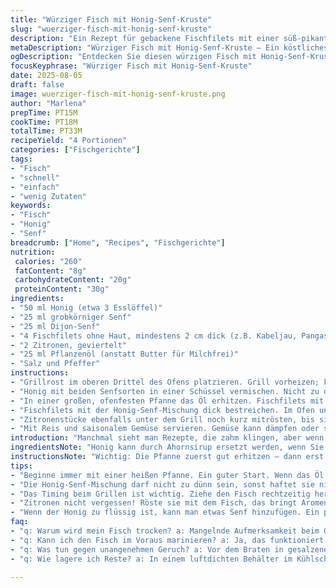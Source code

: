```yaml
---
title: "Würziger Fisch mit Honig-Senf-Kruste"
slug: "wuerziger-fisch-mit-honig-senf-kruste"
description: "Ein Rezept für gebackene Fischfilets mit einer süß-pikanten Honig-Senf-Kruste. Weißfischfilets werden in Butter angebraten, mit einer Mischung aus Honig und zwei Senfsorten bestrichen und im Grill fertig gegart. Zitronenhälften werden mitgegrillt, um Aroma und Säure zu liefern. Serviert mit Reis und Gemüse. Anpassbar für Laktose- und Glutenintoleranzen; geeignet für mehrere Fischsorten."
metaDescription: "Würziger Fisch mit Honig-Senf-Kruste – Ein köstliches Rezept für saftige Fischfilets im Ofen, perfekt für jeden Anlass."
ogDescription: "Entdecken Sie diesen würzigen Fisch mit Honig-Senf-Kruste. Ein einfaches, aber raffiniertes Rezept für Fischliebhaber."
focusKeyphrase: "Würziger Fisch mit Honig-Senf-Kruste"
date: 2025-08-05
draft: false
image: wuerziger-fisch-mit-honig-senf-kruste.png
author: "Marlena"
prepTime: PT15M
cookTime: PT18M
totalTime: PT33M
recipeYield: "4 Portionen"
categories: ["Fischgerichte"]
tags:
- "Fisch"
- "schnell"
- "einfach"
- "wenig Zutaten"
keywords:
- "Fisch"
- "Honig"
- "Senf"
breadcrumb: ["Home", "Recipes", "Fischgerichte"]
nutrition: 
 calories: "260"
 fatContent: "8g"
 carbohydrateContent: "20g"
 proteinContent: "30g"
ingredients:
- "50 ml Honig (etwa 3 Esslöffel)"
- "25 ml grobkörniger Senf"
- "25 ml Dijon-Senf"
- "4 Fischfilets ohne Haut, mindestens 2 cm dick (z.B. Kabeljau, Pangasius, Seelachs)"
- "2 Zitronen, geviertelt"
- "25 ml Pflanzenöl (anstatt Butter für Milchfrei)"
- "Salz und Pfeffer"
instructions:
- "Grillrost im oberen Drittel des Ofens platzieren. Grill vorheizen; kein Umluft, volle Hitze."
- "Honig mit beiden Senfsorten in einer Schüssel vermischen. Nicht zu dünn, sollte schön dickflüssig sein."
- "In einer großen, ofenfesten Pfanne das Öl erhitzen. Fischfilets mit Salz und Pfeffer würzen. Filets und Zitronenviertel anbraten, bis die Hautseite goldbraun wird und die Zitrusstücke Farbe bekommen – circa 3 Minuten. Der Grund: scharfes Anbraten schafft Textur und Geschmack. Pfanne vom Herd nehmen."
- "Fischfilets mit der Honig-Senf-Mischung dick bestreichen. Im Ofen unter dem Grill in 4-7 Minuten fertig garen. Der Fisch sollte innen matt und leicht glasig sein; nicht trocken. Die Kruste karamellisiert und zischt leise – klares Signal."
- "Zitronenstücke ebenfalls unter dem Grill noch kurz mitrösten, bis sie leicht verbrennen und Saft abgeben."
- "Mit Reis und saisonalem Gemüse servieren. Gemüse kann dämpfen oder schnell in der Pfanne mit etwas Knoblauch sautieren, um mehr Biss zu behalten."
introduction: "Manchmal sieht man Rezepte, die zahm klingen, aber wenn man sie ausprobiert, spürt man den Unterschied. Fisch mit Honig und Senf ist so ein Fall. Die süße Komponente braucht Balance – zu viel Honig wird künstlich, zu viel Senf scharf. Ich habe gelernt, grobkörnigen Senf mit milderem Dijonsenf zu mischen, so bekommt die Kruste Textur und Tiefe. Fisch anbraten macht den Unterschied zu gedämpften Filets – die Oberfläche wird leicht knusprig, während innen alles saftig bleibt. Richtiges Timing kennen, das sagt einem der Fisch bald selbst: Er verliert die durchsichtige Farbe und fängt an flockig zu werden. Die Zitronen zum Schluss mitrösten? Unverzichtbar, das gibt den letzten Frischekick."
ingredientsNote: "Honig kann durch Ahornsirup ersetzt werden, wenn Sie es milder mögen; alternativ werfe ich manchmal eine Prise geräuchertes Paprikapulver mit rein, um der Schärfe Tiefe zu geben. Statt Butter empfehle ich für Laktosefreiheit einfach ein gutes neutral schmeckendes Pflanzenöl, das nimmt hitzestesabil zu sein, z.B. Sonnenblumen- oder Rapsöl. Zwei Senfsorten sorgen für mehrdimensionalen Geschmack – nicht nur scharf, sondern süßlich, leicht säuerlich und eine dezente Körnigkeit. Fischsorten kann man durch regionale frische Fänge ersetzen; stimmt am besten mit Bezug auf die Dicke und Konsistenz ab. Zitronenviertel nicht weglassen – das zieht neben Aroma auch etwas Feuchtigkeit auf, raucht und karamellisiert wunderbar am Rand der Pfanne. Salz und Pfeffer unbedingt frisch gemahlen, sonst stumpft die Zubereitung generell ab."
instructionsNote: "Wichtig: Die Pfanne zuerst gut erhitzen – dann erst das Öl zugeben, sonst springt das Fett unnötig. Das Anbraten der Fischfilets dauert nicht lange, passt auf, sonst werden sie trocken. Wenn beim Geschmackstest der Fisch innen zu fest wird und die Schicht der Honig-Senf-Masse nur dunkel wird, wurde zu lange gegrillt. Garprobe mit der Gabel: leicht ins Filet drücken, wenn es sich teilweich anfühlt, ist es gut. Fisch liegt locker im Schnitt, nicht starr. Senf-Honig-Mischung dickflüssig behalten, sonst rutscht sie beim Grillen runter. Wenn kein Grill im Ofen vorhanden, mittlere Backhitze mit Oberhitze einstellen und kurz vor Ende einen Grillaufsatz verwenden. Zitronen gut wenden während des Bratens, es soll leicht gebräunt sein, aber nicht verbrannt. Schnelle Beilage: gedämpfter Brokkoli oder eine schnelle Ratatouille – leichte Säure vom Zitronensaft zieht sich wunderbar durch das Gericht."
tips:
- "Beginne immer mit einer heißen Pfanne. Ein guter Start. Wenn das Öl glitzert, Fischfilets reinlegen. Anbraten bis goldbraun, macht den Unterschied. Ja, das erzeugt tolle Aromen. Wende den Fisch vorsichtig, nicht zerdrücken."
- "Die Honig-Senf-Mischung darf nicht zu dünn sein, sonst haftet sie nicht gut am Fisch. Ein dicker Aufstrich bleibt dort, wo er soll. Wenn es abrutscht, ist der Grill feucht. Die Konsistenz bleibt entscheidend. Das nachjustieren, wenn nötig."
- "Das Timing beim Grillen ist wichtig. Ziehe den Fisch rechtzeitig heraus. Wenn die Oberfläche leicht zischt und schön karamellisiert, ist es fast perfekt. Ein Hinweis: Auf die innere Farbe achten, sie wird matt. Es muss saftig bleiben."
- "Zitronen nicht vergessen! Röste sie mit dem Fisch, das bringt Aromen. Sie karamellisieren und geben einen frischen Kick. Wenn sie flüssig werden, sind sie gut. Manchmal ziehe ich auch noch das Zesten von anderen Zitrusfrüchten in Betracht."
- "Wenn der Honig zu flüssig ist, kann man etwas Senf hinzufügen. Ein paar Tropfen Zitronensaft tun es auch. Das verleiht dem Ganzen eine frische Note. Wenn der Fisch nicht ganz frisch ist, verwende eingefrorenen. Gut auftauen lassen."
faq:
- "q: Warum wird mein Fisch trocken? a: Mangelnde Aufmerksamkeit beim Grillen. Zu lange drin sein? Ziehe ihn rechtzeitig heraus."
- "q: Kann ich den Fisch im Voraus marinieren? a: Ja, das funktioniert. Aber nicht zu lange; 20-30 Minuten sind ausreichend. Darauf achten, frisch zu bleiben."
- "q: Was tun gegen unangenehmen Geruch? a: Vor dem Braten in gesalzenem Wasser ziehen lassen. Das hilft, den Geruch zu mindern. Zusätzlich hilft Zitrone oder Essig."
- "q: Wie lagere ich Reste? a: In einem luftdichten Behälter im Kühlschrank. Essbar für ein paar Tage. Aufwärmen sollte sanft geschehen, damit er nicht austrocknet."

---
```

